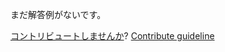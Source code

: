 
まだ解答例がないです。

[コントリビュートしませんか](https://github.com/BFEdev/BFE.dev-solutions/blob/main/problem/write-your-own-instanceof_ja.md)?  [Contribute guideline](https://github.com/BFEdev/BFE.dev-solutions#how-to-contribute)
